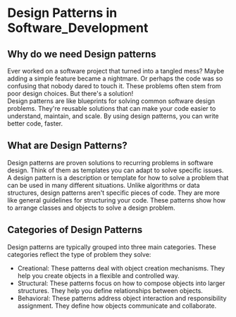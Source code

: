 # Design Patterns in Software_Development

## Why do we need Design patterns
Ever worked on a software project that turned into a tangled mess? Maybe adding a simple feature became a nightmare. Or perhaps the code was so confusing that nobody dared to touch it.
These problems often stem from poor design choices. But there's a solution!   
Design patterns are like blueprints for solving common software design problems. They're reusable solutions that can make your code easier to understand, maintain, and scale.
By using design patterns, you can write better code, faster.  
## What are Design Patterns?
Design patterns are proven solutions to recurring problems in software design. Think of them as templates you can adapt to solve specific issues.
A design pattern is a description or template for how to solve a problem that can be used in many different situations.
Unlike algorithms or data structures, design patterns aren't specific pieces of code. They are more like general guidelines for structuring your code. These patterns show how to arrange classes and objects to solve a design problem.
## Categories of Design Patterns
Design patterns are typically grouped into three main categories. These categories reflect the type of problem they solve:   
- Creational: These patterns deal with object creation mechanisms. They help you create objects in a flexible and controlled way.
- Structural: These patterns focus on how to compose objects into larger structures. They help you define relationships between objects.
- Behavioral: These patterns address object interaction and responsibility assignment. They define how objects communicate and collaborate.
